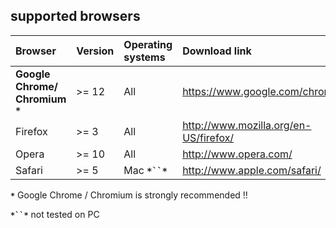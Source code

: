 ## supported browsers ##

| **Browser** | **Version** | **Operating systems** | **Download link** |
|:------------|:------------|:----------------------|:------------------|
| **Google Chrome/ Chromium** **`*`** | >= 12 | All | https://www.google.com/chrome |
| Firefox | >= 3 | All | http://www.mozilla.org/en-US/firefox/ |
| Opera | >= 10 | All | http://www.opera.com/ |
| Safari| >= 5 | Mac **`*``*`** | http://www.apple.com/safari/ |

**`*`** Google Chrome / Chromium is strongly recommended !!

**`*``*`** not tested on PC
